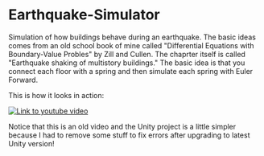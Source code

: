 # Earthquake-Simulator

Simulation of how buildings behave during an earthquake. The basic ideas comes from an old school book of mine called "Differential Equations with Boundary-Value Probles" by Zill and Cullen. The chaprter itself is called "Earthquake shaking of multistory buildings." The basic idea is that you connect each floor with a spring and then simulate each spring with Euler Forward.

This is how it looks in action: 

[![Link to youtube video](https://img.youtube.com/vi/OTUkXm5mD58/0.jpg)](https://www.youtube.com/watch?v=OTUkXm5mD58) 

Notice that this is an old video and the Unity project is a little simpler because I had to remove some stuff to fix errors after upgrading to latest Unity version!
